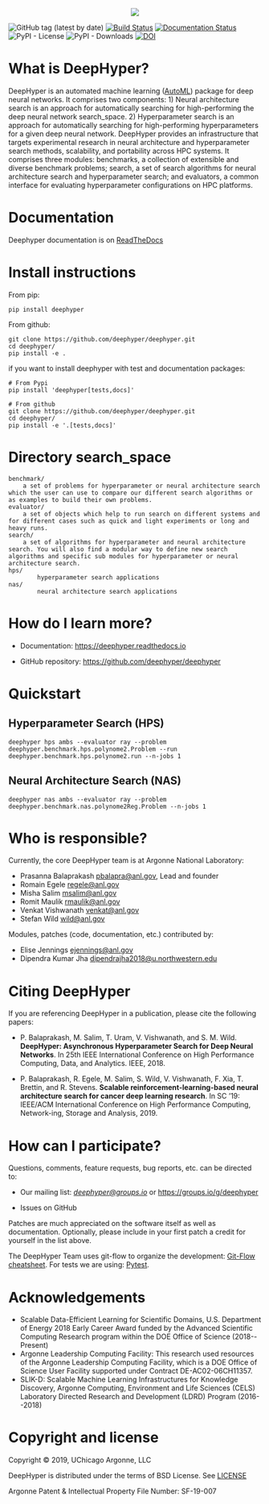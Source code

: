 <p align="center">
<img src="docs/_static/logo/medium.png">
</p>

![GitHub tag (latest by date)](https://img.shields.io/github/tag-date/deephyper/deephyper.svg?label=version)
[![Build Status](https://travis-ci.com/deephyper/deephyper.svg?branch=develop)](https://travis-ci.com/deephyper/deephyper)
[![Documentation Status](https://readthedocs.org/projects/deephyper/badge/?version=latest)](https://deephyper.readthedocs.io/en/latest/?badge=latest)
![PyPI - License](https://img.shields.io/pypi/l/deephyper.svg)
![PyPI - Downloads](https://img.shields.io/pypi/dm/deephyper.svg?label=Pypi%20downloads)
[![DOI](https://zenodo.org/badge/156403341.svg)](https://zenodo.org/badge/latestdoi/156403341)

# What is DeepHyper?

DeepHyper is an automated machine learning ([AutoML](https://en.wikipedia.org/wiki/Automated_machine_learning)) package for deep neural networks. It comprises two components: 1) Neural architecture search is an approach for automatically searching for high-performing the deep neural network
search_space. 2) Hyperparameter search is an approach for automatically searching for high-performing hyperparameters for a given deep neural network. DeepHyper provides an infrastructure that targets experimental research in neural architecture
and hyperparameter search methods, scalability, and portability across HPC systems. It comprises three modules:
benchmarks, a collection of extensible and diverse benchmark problems;
search, a set of search algorithms for neural architecture search and hyperparameter search;
and evaluators, a common interface for evaluating hyperparameter configurations
on HPC platforms.

# Documentation

Deephyper documentation is on [ReadTheDocs](https://deephyper.readthedocs.io)

# Install instructions

From pip:
```
pip install deephyper
```

From github:
```
git clone https://github.com/deephyper/deephyper.git
cd deephyper/
pip install -e .
```

if you want to install deephyper with test and documentation packages:
```
# From Pypi
pip install 'deephyper[tests,docs]'

# From github
git clone https://github.com/deephyper/deephyper.git
cd deephyper/
pip install -e '.[tests,docs]'
```

# Directory search_space

```
benchmark/
    a set of problems for hyperparameter or neural architecture search which the user can use to compare our different search algorithms or as examples to build their own problems.
evaluator/
    a set of objects which help to run search on different systems and for different cases such as quick and light experiments or long and heavy runs.
search/
    a set of algorithms for hyperparameter and neural architecture search. You will also find a modular way to define new search algorithms and specific sub modules for hyperparameter or neural architecture search.
hps/
        hyperparameter search applications
nas/
        neural architecture search applications
```


# How do I learn more?

* Documentation: https://deephyper.readthedocs.io

* GitHub repository: https://github.com/deephyper/deephyper

# Quickstart

## Hyperparameter Search (HPS)

```
deephyper hps ambs --evaluator ray --problem deephyper.benchmark.hps.polynome2.Problem --run deephyper.benchmark.hps.polynome2.run --n-jobs 1
```

## Neural Architecture Search (NAS)

```
deephyper nas ambs --evaluator ray --problem deephyper.benchmark.nas.polynome2Reg.Problem --n-jobs 1
```

# Who is responsible?

Currently, the core DeepHyper team is at Argonne National Laboratory:

* Prasanna Balaprakash <pbalapra@anl.gov>, Lead and founder
* Romain Egele <regele@anl.gov>
* Misha Salim <msalim@anl.gov>
* Romit Maulik <rmaulik@anl.gov>
* Venkat Vishwanath <venkat@anl.gov>
* Stefan Wild <wild@anl.gov>

Modules, patches (code, documentation, etc.) contributed by:

* Elise Jennings <ejennings@anl.gov>
* Dipendra Kumar Jha <dipendrajha2018@u.northwestern.edu>


# Citing DeepHyper

If you are referencing DeepHyper in a publication, please cite the following papers:

 * P. Balaprakash, M. Salim, T. Uram, V. Vishwanath, and S. M. Wild. **DeepHyper: Asynchronous Hyperparameter Search for Deep Neural Networks**.
    In 25th IEEE International Conference on High Performance Computing, Data, and Analytics. IEEE, 2018.
 
 * P. Balaprakash, R. Egele, M. Salim, S. Wild, V. Vishwanath, F. Xia, T. Brettin, and R. Stevens. **Scalable reinforcement-learning-based neural architecture search for cancer deep learning research**.  In SC ’19:  IEEE/ACM International Conference on High Performance Computing, Network-ing, Storage and Analysis, 2019.

 <!-- * R. Egele, D. Jha, P. Balaprakash, M. Salim, V. Vishwanath, and S. M. Wild. **Scalable Reinforcement-Learning-Based Neural Architecture Search for Scientific and Engineering Applications**. In 34th International Conference on High Performance Computing, 2019. -->

# How can I participate?

Questions, comments, feature requests, bug reports, etc. can be directed to:

* Our mailing list: *deephyper@groups.io* or https://groups.io/g/deephyper

* Issues on GitHub

Patches are much appreciated on the software itself as well as documentation.
Optionally, please include in your first patch a credit for yourself in the
list above.

The DeepHyper Team uses git-flow to organize the development: [Git-Flow cheatsheet](https://danielkummer.github.io/git-flow-cheatsheet/). For tests we are using: [Pytest](https://docs.pytest.org/en/latest/).

# Acknowledgements

* Scalable Data-Efficient Learning for Scientific Domains, U.S. Department of Energy 2018 Early Career Award funded by the Advanced Scientific Computing Research program within the DOE Office of Science (2018--Present)
* Argonne Leadership Computing Facility: This research used resources of the Argonne Leadership Computing Facility, which is a DOE Office of Science User Facility supported under Contract DE-AC02-06CH11357.
* SLIK-D: Scalable Machine Learning Infrastructures for Knowledge Discovery, Argonne Computing, Environment and Life Sciences (CELS) Laboratory Directed Research and Development (LDRD) Program (2016--2018)

# Copyright and license

Copyright © 2019, UChicago Argonne, LLC

DeepHyper is distributed under the terms of BSD License. See [LICENSE](https://github.com/deephyper/deephyper/blob/master/LICENSE.md)

Argonne Patent & Intellectual Property File Number: SF-19-007

